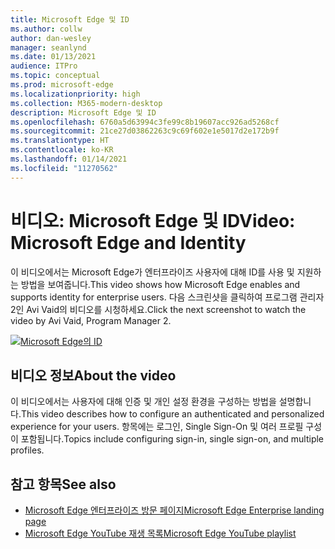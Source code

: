 ```yaml
---
title: Microsoft Edge 및 ID
ms.author: collw
author: dan-wesley
manager: seanlynd
ms.date: 01/13/2021
audience: ITPro
ms.topic: conceptual
ms.prod: microsoft-edge
ms.localizationpriority: high
ms.collection: M365-modern-desktop
description: Microsoft Edge 및 ID
ms.openlocfilehash: 6760a5d63994c3fe99c8b19607acc926ad5268cf
ms.sourcegitcommit: 21ce27d03862263c9c69f602e1e5017d2e172b9f
ms.translationtype: HT
ms.contentlocale: ko-KR
ms.lasthandoff: 01/14/2021
ms.locfileid: "11270562"
---
```

# <span data-ttu-id="fa00e-103">비디오: Microsoft Edge 및 ID</span><span class="sxs-lookup"><span data-stu-id="fa00e-103">Video: Microsoft Edge and Identity</span></span>

<span data-ttu-id="fa00e-104">이 비디오에서는 Microsoft Edge가 엔터프라이즈 사용자에 대해 ID를 사용 및 지원하는 방법을 보여줍니다.</span><span class="sxs-lookup"><span data-stu-id="fa00e-104">This video shows how Microsoft Edge enables and supports identity for enterprise users.</span></span> <span data-ttu-id="fa00e-105">다음 스크린샷을 클릭하여 프로그램 관리자 2인 Avi Vaid의 비디오를 시청하세요.</span><span class="sxs-lookup"><span data-stu-id="fa00e-105">Click the next screenshot to watch the video by Avi Vaid, Program Manager 2.</span></span>

[![Microsoft Edge의 ID](media/microsoft-edge-video-identity/0.png)](http://www.youtube.com/watch?v=8lRUKhR7ipA "Identity in Microsoft Edge")

## <span data-ttu-id="fa00e-107">비디오 정보</span><span class="sxs-lookup"><span data-stu-id="fa00e-107">About the video</span></span>

<span data-ttu-id="fa00e-108">이 비디오에서는 사용자에 대해 인증 및 개인 설정 환경을 구성하는 방법을 설명합니다.</span><span class="sxs-lookup"><span data-stu-id="fa00e-108">This video describes how to configure an authenticated and personalized experience for your users.</span></span> <span data-ttu-id="fa00e-109">항목에는 로그인, Single Sign-On 및 여러 프로필 구성이 포함됩니다.</span><span class="sxs-lookup"><span data-stu-id="fa00e-109">Topics include configuring sign-in, single sign-on, and multiple profiles.</span></span>

## <span data-ttu-id="fa00e-110">참고 항목</span><span class="sxs-lookup"><span data-stu-id="fa00e-110">See also</span></span>

- [<span data-ttu-id="fa00e-111">Microsoft Edge 엔터프라이즈 방문 페이지</span><span class="sxs-lookup"><span data-stu-id="fa00e-111">Microsoft Edge Enterprise landing page</span></span>](https://aka.ms/EdgeEnterprise)
- [<span data-ttu-id="fa00e-112">Microsoft Edge YouTube 재생 목록</span><span class="sxs-lookup"><span data-stu-id="fa00e-112">Microsoft Edge YouTube playlist</span></span>](https://www.youtube.com/playlist?list=PLXtHYVsvn_b-uXh1tMeYpT-0iD8tD3tFy)
